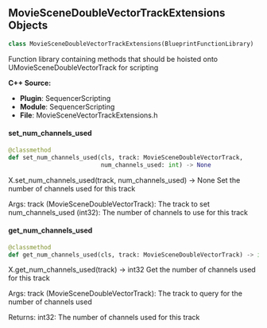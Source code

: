 ## MovieSceneDoubleVectorTrackExtensions Objects

```python
class MovieSceneDoubleVectorTrackExtensions(BlueprintFunctionLibrary)
```

Function library containing methods that should be hoisted onto UMovieSceneDoubleVectorTrack for scripting

**C++ Source:**

- **Plugin**: SequencerScripting
- **Module**: SequencerScripting
- **File**: MovieSceneVectorTrackExtensions.h

<a id="unreal.MovieSceneDoubleVectorTrackExtensions.set_num_channels_used"></a>

#### set_num_channels_used

```python
@classmethod
def set_num_channels_used(cls, track: MovieSceneDoubleVectorTrack,
                          num_channels_used: int) -> None
```

X.set_num_channels_used(track, num_channels_used) -> None
Set the number of channels used for this track

Args:
    track (MovieSceneDoubleVectorTrack): The track to set
    num_channels_used (int32): The number of channels to use for this track

<a id="unreal.MovieSceneDoubleVectorTrackExtensions.get_num_channels_used"></a>

#### get_num_channels_used

```python
@classmethod
def get_num_channels_used(cls, track: MovieSceneDoubleVectorTrack) -> int
```

X.get_num_channels_used(track) -> int32
Get the number of channels used for this track

Args:
    track (MovieSceneDoubleVectorTrack): The track to query for the number of channels used

Returns:
    int32: The number of channels used for this track

<a id="unreal.SequencerScriptingRangeExtensions"></a>